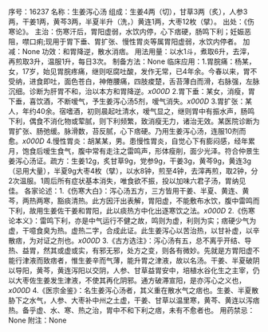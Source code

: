 序号：16237
名称：生姜泻心汤
组成：生姜4两（切），甘草3两（炙），人参3两，干姜1两，黄芩3两，半夏半升（洗，）黄连1两，大枣12枚（擘）。
出处：《伤寒论》。
主治：伤寒汗后，胃阳虚弱，水饮内停，心下痞硬，肠鸣下利；妊娠恶阻，噤口痢;现用于胃下垂、胃扩张、慢性胃炎等属胃阳虚弱，水饮内停者。
加减：None
功效：和胃降逆，散水消痞。
用法用量：以水1斗，煮取6升，去滓，再煎取3升，温服1升，每日3次。
制备方法：None
临床应用：1.胃脘痛：杨某，女，17岁，始见胃脘疼痛，继则呕腐吐酸，发作无常，已4年余。今春以来，胃不受纳，进食即吐，面色苍白，神倦腰痛，四肢痠楚，舌苔薄白而滑，右脉强，左脉沉细。诊断为肝胃不和，治以本方和胃降逆。_x000D_
2.胃下垂：某女，消瘦，胃下垂，喜饮酒，不断嗳气，予生姜泻心汤5剂，嗳气消失。_x000D_
3.胃扩张：某人，年约40余。宿嗜酒，初则晨起吐清水，嗳气显之，继则胃中有振水声，肠鸣下利，偶食不消化物或荤腻，则下利频繁，致消瘦无力，诸治无效。某医院诊断为胃扩张、肠弛缓。脉滑数，苔反腻，心下痞硬。乃用生姜泻心汤，连服10剂而愈。_x000D_
4.慢性胃炎：胡某某，男。患慢性胃炎，自觉心下有膨闷感，经年累月，饱食后嗳生食气，腹中常有走注之雷鸣声，形体瘦削，面少光泽。符合仲景生姜泻心汤证。疏方：生姜12g，炙甘草9g，党参9g，干姜3g，黄芩9g，黄连3g（忌用大量），半夏9g大枣4枚（擘），以水8钟，煎至4钟，去滓再煎，取2钟，分2次温服。1周后所有症状基本消失，唯食欲不振，投以加味六君子汤，胃纳见佳。
各家论述：1.《伤寒大白》：泻心汤五方，三方皆用干姜、半夏、黄连、黄芩，两热两寒，豁痰清热。此方因汗出表解，胃阳虚，不能敷布水饮，腹中雷鸣而下利，故用生姜佐干姜和胃阳，此以痰热方中化出逐寒饮之法。_x000D_
2.《伤寒论本义》：雷鸣下利，亦是中气运行不健之故，鸣则为虚，利则为实；痞硬少气为虚，干噫食臭为热。虚热二字，合成此证。此生姜泻心以苦治热，以甘补虚，以辛散痞，为对证之剂也。_x000D_
3.《古方选注》：泻心汤有五，总不离乎开结、导热、益胃，然其或虚或实，有邪无邪，处方之变，则各有微妙。先就是方胃阳虚不能行津液而致痞者，惟生姜辛而气薄，能升胃之津液，故以名汤。干姜、半夏破阴以导阳，黄芩，黄连泻阳以交阴，人参、甘草益胃安中，培植水谷化生之主宰，仍以大枣佐生姜发生津液，不使其再化阴邪。通方破滞宣阳，是亦泻心之义也，_x000D_
4.《医宗金鉴》：名生姜泻心汤者，其义重在散水气之痞也。生姜、半夏散胁下之水气，人参、大枣补中州之土虚，干姜、甘草以温里寒，黄芩、黄连以泻痞热。备乎虚、水、寒、热之治，胃中不和下利之痞，未有不愈者也。
用药禁忌：None
附注：None
